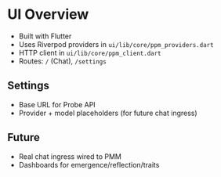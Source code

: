 # UI Overview

- Built with Flutter
- Uses Riverpod providers in `ui/lib/core/ppm_providers.dart`
- HTTP client in `ui/lib/core/ppm_client.dart`
- Routes: `/` (Chat), `/settings`

## Settings
- Base URL for Probe API
- Provider + model placeholders (for future chat ingress)

## Future
- Real chat ingress wired to PMM
- Dashboards for emergence/reflection/traits
